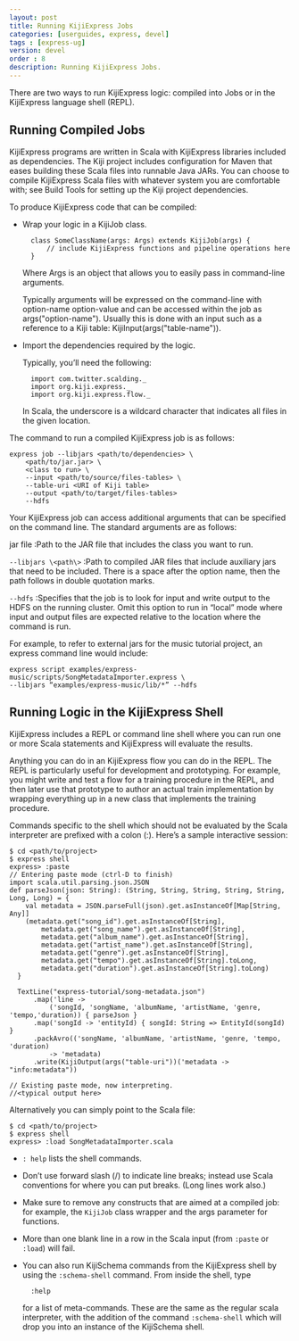 ```yaml
---
layout: post
title: Running KijiExpress Jobs
categories: [userguides, express, devel]
tags : [express-ug]
version: devel
order : 8
description: Running KijiExpress Jobs.
---
```


There are two ways to run KijiExpress logic: compiled into Jobs or in the KijiExpress language shell (REPL).

## Running Compiled Jobs

KijiExpress programs are written in Scala with KijiExpress libraries included as dependencies. The Kiji project includes configuration for Maven that eases building these Scala files into runnable Java JARs. You can choose to compile KijiExpress Scala files with whatever system you are comfortable with; see Build Tools for setting up the Kiji project dependencies.

To produce KijiExpress code that can be compiled:

* Wrap your logic in a KijiJob class.

        class SomeClassName(args: Args) extends KijiJob(args) {
            // include KijiExpress functions and pipeline operations here
        }

    Where Args is an object that allows you to easily pass in command-line arguments.

    Typically arguments will be expressed on the command-line with   option-name option-value and can be accessed within the job as args("option-name"). Usually this is done with an input such as a reference to a Kiji table: KijiInput(args("table-name")).

* Import the dependencies required by the logic.

    Typically, you’ll need the following:

        import com.twitter.scalding._
        import org.kiji.express._
        import org.kiji.express.flow._

    In Scala, the underscore is a wildcard character that indicates all files in the given location.

The command to run a compiled KijiExpress job is as follows:

    express job --libjars <path/to/dependencies> \
        <path/to/jar.jar> \
        <class to run> \
        --input <path/to/source/files-tables> \
        --table-uri <URI of Kiji table>
        --output <path/to/target/files-tables>
        --hdfs

Your KijiExpress job can access additional arguments that can be specified on the command line. The
standard arguments are as follows:

jar file
:Path to the JAR file that includes the class you want to run.

`--libjars \<path\>`
:Path to compiled JAR files that include auxiliary jars that need to be included. There
is a space after the option name, then the path follows in double quotation marks.

`--hdfs`
:Specifies that the job is to look for input and write output to the HDFS on the running
cluster. Omit this option to run in “local” mode where input and output files are expected
relative to the location where the command is run.

For example, to refer to external jars for the music tutorial project, an express command
line would include:

    express script examples/express-music/scripts/SongMetadataImporter.express \
    --libjars “examples/express-music/lib/*” --hdfs

## Running Logic in the KijiExpress Shell

KijiExpress includes a REPL or command line shell where you can run one or more Scala
statements and KijiExpress will evaluate the results.

Anything you can do in an KijiExpress flow you can do in the REPL. The REPL is particularly
useful for development and prototyping. For example, you might write and test a flow for a
training procedure in the REPL, and then later use that prototype to author an actual train
implementation by wrapping everything up in a new class that implements the training procedure.

Commands specific to the shell which should not be evaluated by the Scala interpreter are
prefixed with a colon (:). Here’s a sample interactive session:

    $ cd <path/to/project>
    $ express shell
    express> :paste
    // Entering paste mode (ctrl-D to finish)
    import scala.util.parsing.json.JSON
    def parseJson(json: String): (String, String, String, String, String, Long, Long) = {
        val metadata = JSON.parseFull(json).get.asInstanceOf[Map[String, Any]]
        (metadata.get("song_id").get.asInstanceOf[String],
            metadata.get("song_name").get.asInstanceOf[String],
            metadata.get("album_name").get.asInstanceOf[String],
            metadata.get("artist_name").get.asInstanceOf[String],
            metadata.get("genre").get.asInstanceOf[String],
            metadata.get("tempo").get.asInstanceOf[String].toLong,
            metadata.get("duration").get.asInstanceOf[String].toLong)
      }

      TextLine("express-tutorial/song-metadata.json")
          .map('line ->
              ('songId, 'songName, 'albumName, 'artistName, 'genre, 'tempo,'duration)) { parseJson }
          .map('songId -> 'entityId) { songId: String => EntityId(songId) }
          .packAvro(('songName, 'albumName, 'artistName, 'genre, 'tempo, 'duration)
              -> 'metadata)
          .write(KijiOutput(args("table-uri"))('metadata -> "info:metadata"))

    // Existing paste mode, now interpreting.
    //<typical output here>

Alternatively you can simply point to the Scala file:

    $ cd <path/to/project>
    $ express shell
    express> :load SongMetadataImporter.scala


* `: help` lists the shell commands.

* Don’t use forward slash (/) to indicate line breaks; instead use Scala conventions for
where you can put breaks. (Long lines work also.)

* Make sure to remove any constructs that are aimed at a compiled job: for example, the
`KijiJob` class wrapper and the args parameter for functions.

* More than one blank line in a row in the Scala input (from `:paste` or `:load`) will fail.

* You can also run KijiSchema commands from the KijiExpress shell by using the `:schema-shell`
  command.  From inside the shell, type

        :help

   for a list of meta-commands.  These are the same as the regular scala interpreter, with the
addition of the command `:schema-shell` which will drop you into an instance of the KijiSchema
shell.
